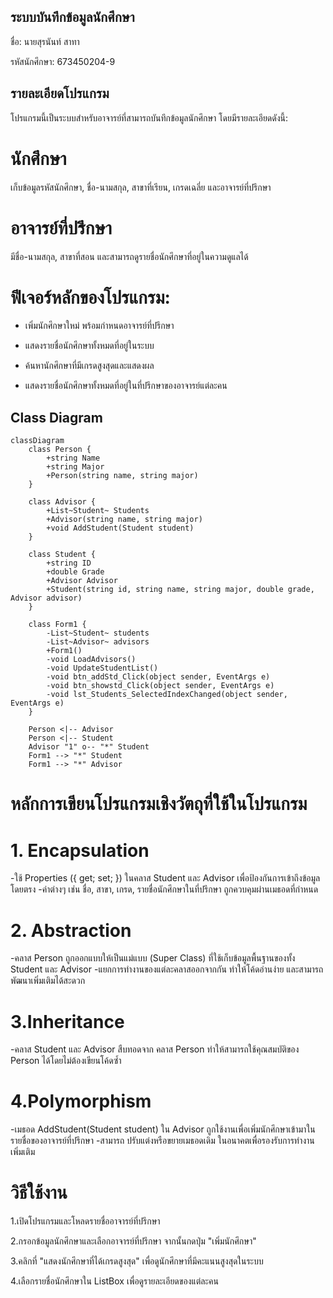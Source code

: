 ## ระบบบันทึกข้อมูลนักศึกษา
ชื่อ: นายสุรนันท์ สาทา

รหัสนักศึกษา: 673450204-9

## รายละเอียดโปรแกรม

โปรแกรมนี้เป็นระบบสำหรับอาจารย์ที่สามารถบันทึกข้อมูลนักศึกษา โดยมีรายละเอียดดังนี้:

# นักศึกษา
เก็บข้อมูลรหัสนักศึกษา, ชื่อ-นามสกุล, สาขาที่เรียน, เกรดเฉลี่ย และอาจารย์ที่ปรึกษา

# อาจารย์ที่ปรึกษา
มีชื่อ-นามสกุล, สาขาที่สอน และสามารถดูรายชื่อนักศึกษาที่อยู่ในความดูแลได้

# ฟีเจอร์หลักของโปรแกรม:

- เพิ่มนักศึกษาใหม่ พร้อมกำหนดอาจารย์ที่ปรึกษา

- แสดงรายชื่อนักศึกษาทั้งหมดที่อยู่ในระบบ

- ค้นหานักศึกษาที่มีเกรดสูงสุดและแสดงผล

- แสดงรายชื่อนักศึกษาทั้งหมดที่อยู่ในที่ปรึกษาของอาจารย์แต่ละคน





## Class Diagram
```mermaid
classDiagram
    class Person {
        +string Name
        +string Major
        +Person(string name, string major)
    }

    class Advisor {
        +List~Student~ Students
        +Advisor(string name, string major)
        +void AddStudent(Student student)
    }

    class Student {
        +string ID
        +double Grade
        +Advisor Advisor
        +Student(string id, string name, string major, double grade, Advisor advisor)
    }

    class Form1 {
        -List~Student~ students
        -List~Advisor~ advisors
        +Form1()
        -void LoadAdvisors()
        -void UpdateStudentList()
        -void btn_addStd_Click(object sender, EventArgs e)
        -void btn_showstd_Click(object sender, EventArgs e)
        -void lst_Students_SelectedIndexChanged(object sender, EventArgs e)
    }

    Person <|-- Advisor
    Person <|-- Student
    Advisor "1" o-- "*" Student
    Form1 --> "*" Student
    Form1 --> "*" Advisor

```

# หลักการเขียนโปรแกรมเชิงวัตถุที่ใช้ในโปรแกรม

# 1. Encapsulation 
-ใช้ Properties ({ get; set; }) ในคลาส Student และ Advisor เพื่อป้องกันการเข้าถึงข้อมูลโดยตรง
-ค่าต่างๆ เช่น ชื่อ, สาขา, เกรด, รายชื่อนักศึกษาในที่ปรึกษา ถูกควบคุมผ่านเมธอดที่กำหนด

# 2. Abstraction 
-คลาส Person ถูกออกแบบให้เป็นแม่แบบ (Super Class) ที่ใช้เก็บข้อมูลพื้นฐานของทั้ง Student และ Advisor
-แยกการทำงานของแต่ละคลาสออกจากกัน ทำให้โค้ดอ่านง่าย และสามารถพัฒนาเพิ่มเติมได้สะดวก

# 3.Inheritance 
-คลาส Student และ Advisor สืบทอดจาก คลาส Person ทำให้สามารถใช้คุณสมบัติของ Person ได้โดยไม่ต้องเขียนโค้ดซ้ำ

# 4.Polymorphism 
-เมธอด AddStudent(Student student) ใน Advisor ถูกใช้งานเพื่อเพิ่มนักศึกษาเข้ามาในรายชื่อของอาจารย์ที่ปรึกษา
-สามารถ ปรับแต่งหรือขยายเมธอดเดิม ในอนาคตเพื่อรองรับการทำงานเพิ่มเติม

# วิธีใช้งาน

1.เปิดโปรแกรมและโหลดรายชื่ออาจารย์ที่ปรึกษา

2.กรอกข้อมูลนักศึกษาและเลือกอาจารย์ที่ปรึกษา จากนั้นกดปุ่ม "เพิ่มนักศึกษา"

3.คลิกที่ "แสดงนักศึกษาที่ได้เกรดสูงสุด" เพื่อดูนักศึกษาที่มีคะแนนสูงสุดในระบบ

4.เลือกรายชื่อนักศึกษาใน ListBox เพื่อดูรายละเอียดของแต่ละคน
